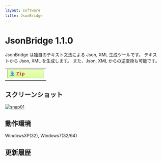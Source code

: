 ```yaml
---
layout: software
title: JsonBridge
---
```


# JsonBridge 1.1.0
JsonBridge は独自のテキスト文法による Json, XML 生成ツールです。
テキストから Json, XML を生成します。
また、Json, XML からの逆変換も可能です。

<table class="dl" cellpadding="0" cellspacing="0" border="0">
	<tr>
		<td>
			<a href="http://bit.ly/2693Nw0" target="_blank" onclick="ga('send','pageview',{'page':'/downloads/JsonBridge','Title':'JsonBridge'});">
				<img src="/assets/img/download_zip.jpg" />
			</a>
		</td>
	</tr>
</table>

## スクリーンショット
<div class="snap">
	<a rel="snapg" href="images/JsonBridge_snap01.jpg">
		<img src="images/JsonBridge_snap01.jpg" width="320" height="215" alt="snap01" border="0" />
	</a>
	<br class="clear" />
</div>

## 動作環境
WindowsXP(32), Windows7(32/64)

## 更新履歴

